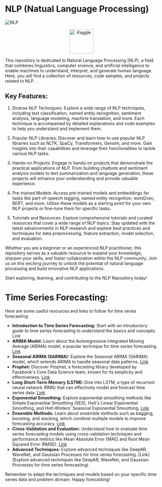 # **NLP (Natual Language Processing)**

![NLP](https://github.com/Ramakm/NLP/assets/8182816/a9056eb0-3fc4-4fa9-ba05-3ebed4f00b47,{:width="50px"})

<p align="center">
  <a href="[NLP](https://www.kaggle.com/code/ramakrushnamohapatra/nlp-syntactic-processing)">
    <img src="https://img.shields.io/badge/-Kaggle-blue?style=flat&logo=kaggle" alt="Kaggle" width="80">
  </a>
</p>

This repository is dedicated to Natural Language Processing (NLP), a field that combines linguistics, computer science, and artificial intelligence to enable machines to understand, interpret, and generate human language. Here, you will find a collection of resources, code samples, and projects related to NLP.

## **Key Features:**

1. Diverse NLP Techniques: Explore a wide range of NLP techniques, including text classification, named entity recognition, sentiment analysis, language modeling, machine translation, and more. Each technique is accompanied by detailed explanations and code examples to help you understand and implement them.

2. Popular NLP Libraries: Discover and learn how to use popular NLP libraries such as NLTK, SpaCy, Transformers, Gensim, and more. Gain insights into their capabilities and leverage their functionalities to tackle various NLP tasks.

3. Hands-on Projects: Engage in hands-on projects that demonstrate the practical applications of NLP. From building chatbots and sentiment analysis models to text summarization and language generation, these projects will enhance your understanding and provide valuable experience.

4. Pre-trained Models: Access pre-trained models and embeddings for tasks like part-of-speech tagging, named entity recognition, word2vec, BERT, and more. Utilize these models as a starting point for your own NLP projects or fine-tune them for specific tasks.

5. Tutorials and Resources: Explore comprehensive tutorials and curated resources that cover a wide range of NLP topics. Stay updated with the latest advancements in NLP research and explore best practices and techniques for data preprocessing, feature extraction, model selection, and evaluation.

Whether you are a beginner or an experienced NLP practitioner, this repository serves as a valuable resource to expand your knowledge, sharpen your skills, and foster collaboration within the NLP community. Join us on this exciting journey to unlock the potential of natural language processing and build innovative NLP applications.

Start exploring, learning, and contributing to the NLP Repository today!

# **Time Series Forecasting:**

Here are some useful resources and links to follow for time series forecasting:

* **Introduction to Time Series Forecasting:** Start with an introductory guide to time series forecasting to understand the basics and concepts. Link
* **ARIMA Model:** Learn about the Autoregressive Integrated Moving Average (ARIMA) model, a popular technique for time series forecasting. [Link](https://machinelearningmastery.com/arima-for-time-series-forecasting-with-python/)
* **Seasonal ARIMA (SARIMA):** Explore the Seasonal ARIMA (SARIMA) model, which extends ARIMA to handle seasonal data patterns. [Link](https://towardsdatascience.com/an-end-to-end-project-on-time-series-analysis-and-forecasting-with-python-4835e6bf050b)
* **Prophet:** Discover Prophet, a forecasting library developed by Facebook's Core Data Science team, known for its simplicity and effectiveness. [Link](https://facebook.github.io/prophet/)
* **Long Short-Term Memory (LSTM):** Dive into LSTM, a type of recurrent neural network (RNN) that can effectively model and forecast time series data. [Link](https://machinelearningmastery.com/how-to-develop-lstm-models-for-time-series-forecasting/)
* **Exponential Smoothing:** Explore exponential smoothing methods like Simple Exponential Smoothing (SES), Holt's Linear Exponential Smoothing, and Holt-Winters' Seasonal Exponential Smoothing. [Link](https://machinelearningmastery.com/time-series-forecasting-performance-measures-with-python/)
* **Ensemble Methods:** Learn about ensemble methods such as bagging, boosting, and stacking, which combine multiple models to improve forecasting accuracy. [Link](https://www.toptal.com/machine-learning/ensemble-methods-machine-learning)
* **Cross-Validation and Evaluation:** Understand how to evaluate time series forecasting models using cross-validation techniques and performance metrics like Mean Absolute Error (MAE) and Root Mean Squared Error (RMSE). [Link](https://machinelearningmastery.com/time-series-forecasting-performance-measures-with-python/)
* **Advanced Techniques:** Explore advanced techniques like DeepAR, WaveNet, and Gaussian Processes for time series forecasting. [Link] (Explore advanced techniques like DeepAR, WaveNet, and Gaussian Processes for time series forecasting)

Remember to adapt the techniques and models based on your specific time series data and problem domain. Happy forecasting!

